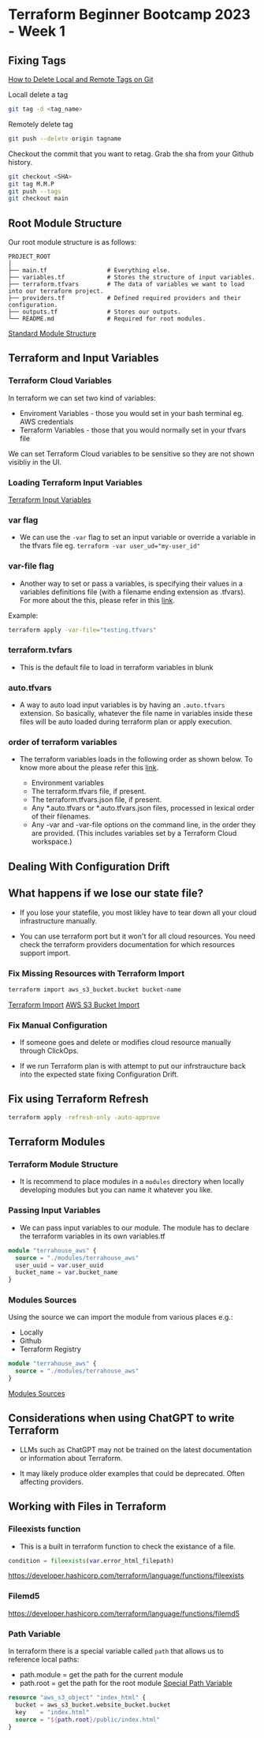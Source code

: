 # Terraform Beginner Bootcamp 2023 - Week 1 #

## Fixing Tags

[How to Delete Local and Remote Tags on Git](https://devconnected.com/how-to-delete-local-and-remote-tags-on-git/)

Locall delete a tag
```sh
git tag -d <tag_name>
```

Remotely delete tag

```sh
git push --delete origin tagname
```

Checkout the commit that you want to retag. Grab the sha from your Github history.

```sh
git checkout <SHA>
git tag M.M.P
git push --tags
git checkout main
```

## Root Module Structure ##

Our root module structure is as follows:

```
PROJECT_ROOT
│
├── main.tf                 # Everything else.
├── variables.tf            # Stores the structure of input variables.
├── terraform.tfvars        # The data of variables we want to load into our terraform project.
├── providers.tf            # Defined required providers and their configuration.
├── outputs.tf              # Stores our outputs.
└── README.md               # Required for root modules.
```
[Standard Module Structure](https://developer.hashicorp.com/terraform/language/modules/develop/structure)

## Terraform and Input Variables ##

### Terraform Cloud Variables ###

In terraform we can set two kind of variables:
- Enviroment Variables - those you would set in your bash terminal eg. AWS credentials
- Terraform Variables - those that you would normally set in your tfvars file

We can set Terraform Cloud variables to be sensitive so they are not shown visibliy in the UI.

### Loading Terraform Input Variables ###

[Terraform Input Variables](https://developer.hashicorp.com/terraform/language/values/variables)

### var flag ###
- We can use the `-var` flag to set an input variable or override a variable in the tfvars file eg. `terraform -var user_ud="my-user_id"`

### var-file flag ###

- Another way to set or pass a variables, is specifying their values in a variables definitions file (with a filename ending extension as .tfvars). For more about the this, please refer in this [link](https://developer.hashicorp.com/terraform/language/values/variables#variable-definitions-tfvars-files).

Example:
```bash
terraform apply -var-file="testing.tfvars"
```

### terraform.tvfars ###

- This is the default file to load in terraform variables in blunk

### auto.tfvars ###

- A way to auto load input variables is by having an `.auto.tfvars` extension. So basically, whatever the file name in variables inside these files will be auto loaded during terraform plan or apply execution.

### order of terraform variables ###

- The terraform variables loads in the following order as shown below. To know more about the please refer this [link](https://developer.hashicorp.com/terraform/language/values/variables#variable-definition-precedence).

    * Environment variables
    * The terraform.tfvars file, if present.
    * The terraform.tfvars.json file, if present.
    * Any *.auto.tfvars or *.auto.tfvars.json files, processed in lexical order of their filenames.
    * Any -var and -var-file options on the command line, in the order they are provided. (This includes variables set by a Terraform Cloud workspace.)

## Dealing With Configuration Drift ##

## What happens if we lose our state file? ##

- If you lose your statefile, you most likley have to tear down all your cloud infrastructure manually.

- You can use terraform port but it won't for all cloud resources. You need check the terraform providers documentation for which resources support import.

### Fix Missing Resources with Terraform Import ###

```bash
terraform import aws_s3_bucket.bucket bucket-name
```

[Terraform Import](https://developer.hashicorp.com/terraform/cli/import)
[AWS S3 Bucket Import](https://registry.terraform.io/providers/hashicorp/aws/latest/docs/resources/s3_bucket#import)

### Fix Manual Configuration ###

- If someone goes and delete or modifies cloud resource manually through ClickOps. 

- If we run Terraform plan is with attempt to put our infrstraucture back into the expected state fixing Configuration Drift.

## Fix using Terraform Refresh ##

```bash
terraform apply -refresh-only -auto-approve
```

## Terraform Modules ##

### Terraform Module Structure ###

- It is recommend to place modules in a `modules` directory when locally developing modules but you can name it whatever you like.

### Passing Input Variables ###

- We can pass input variables to our module.
The module has to declare the terraform variables in its own variables.tf

```tf
module "terrahouse_aws" {
  source = "./modules/terrahouse_aws"
  user_uuid = var.user_uuid
  bucket_name = var.bucket_name
}
```

### Modules Sources ###

Using the source we can import the module from various places e.g.:
- Locally
- Github
- Terraform Registry

```tf
module "terrahouse_aws" {
  source = "./modules/terrahouse_aws"
}
```

[Modules Sources](https://developer.hashicorp.com/terraform/language/modules/sources)

## Considerations when using ChatGPT to write Terraform

- LLMs such as ChatGPT may not be trained on the latest documentation or information about Terraform.

- It may likely produce older examples that could be deprecated. Often affecting providers.

## Working with Files in Terraform


### Fileexists function

- This is a built in terraform function to check the existance of a file.

```tf
condition = fileexists(var.error_html_filepath)
```

https://developer.hashicorp.com/terraform/language/functions/fileexists

### Filemd5

https://developer.hashicorp.com/terraform/language/functions/filemd5

### Path Variable

In terraform there is a special variable called `path` that allows us to reference local paths:
- path.module = get the path for the current module
- path.root = get the path for the root module
[Special Path Variable](https://developer.hashicorp.com/terraform/language/expressions/references#filesystem-and-workspace-info)

```tf
resource "aws_s3_object" "index_html" {
  bucket = aws_s3_bucket.website_bucket.bucket
  key    = "index.html"
  source = "${path.root}/public/index.html"
}
```